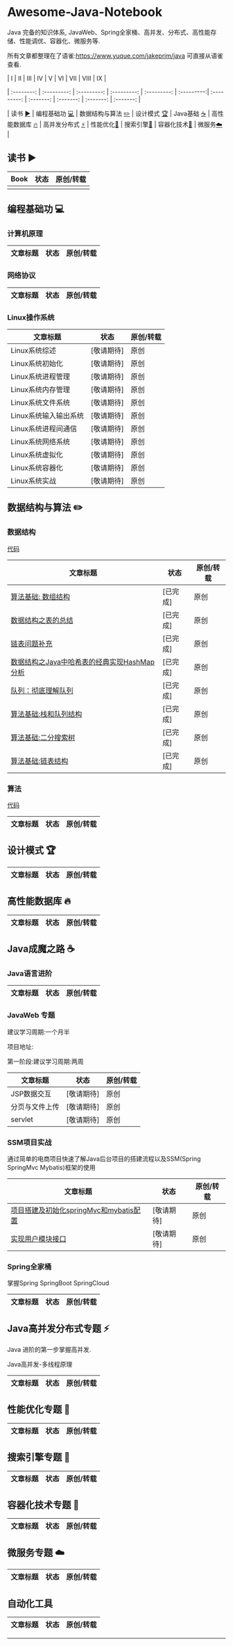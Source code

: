 # Awesome-Java-Notebook
Java 完备的知识体系, JavaWeb、Spring全家桶、高并发、分布式、高性能存储、性能调优、容器化、微服务等.

所有文章都整理在了语雀:https://www.yuque.com/jakeprim/java 可直接从语雀查看.

| Ⅰ | Ⅱ | Ⅲ | Ⅳ | Ⅴ | Ⅵ | Ⅶ | Ⅷ | Ⅸ |

| :--------: | :---------: | :---------: | :---------: | :---------: | :---------:| :---------: | :-------: | :-------: | :-------: | :-------: |

| 读书 [:arrow_forward:](#读书-arrow_forward) | 编程基础功 [:computer:](#编程基础功-computer) | 数据结构与算法 [:pencil2:](#算法-pencil2) | 设计模式 [:trophy:](#设计模式-trophy) | Java基础 [:coffee:](#Java基础-coffee) | 高性能数据库 [:fire:](#高性能数据库-fire) | 高并发分布式 [:zap:](#高并发分布式-zap) | 性能优化[:rocket:](#性能优化-rocket) | 搜索引擎[:muscle:](#搜索引擎-muscle) | 容器化技术[:rabbit:](#容器化技术-rabbit) | 微服务[:cloud:](#容器化技术-cloud) |

## 读书 :arrow_forward:

| Book | 状态 | 原创/转载 |
| --- | --- | --- |
| | |

## 编程基础功 :computer:

### 计算机原理

| 文章标题 | 状态 | 原创/转载 |
| --- | --- | --- |

### 网络协议

| 文章标题 | 状态 | 原创/转载 |
| --- | --- | --- |

### Linux操作系统

| 文章标题 | 状态 | 原创/转载 |
| --- | --- | --- |
| Linux系统综述 | [敬请期待] | 原创 |
| Linux系统初始化 | [敬请期待] | 原创 |
| Linux系统进程管理 | [敬请期待] | 原创 |
| Linux系统内存管理 | [敬请期待] | 原创 |
| Linux系统文件系统 | [敬请期待] | 原创 |
| Linux系统输入输出系统 | [敬请期待] | 原创 |
| Linux系统进程间通信 | [敬请期待] | 原创 |
| Linux系统网络系统 | [敬请期待] | 原创 |
| Linux系统虚拟化 | [敬请期待] | 原创 |
| Linux系统容器化 | [敬请期待] | 原创 |
| Linux系统实战 | [敬请期待] | 原创 |

## 数据结构与算法 :pencil2:

### 数据结构
[代码](https://github.com/JakePrim/PrimFast/tree/master/PrimAlgorithm/Algorithm)

| 文章标题 | 状态 | 原创/转载 |
| --- | --- | --- |
| [算法基础: 数组结构](https://jakeprim.cn/2019/09/04/shuzu/) | [已完成] | 原创 |
| [数据结构之表的总结](https://www.jianshu.com/p/88a0e9c77fb1) | [已完成] | 原创 |
| [链表问题补充](https://www.jianshu.com/p/87d8e0320bb5) | [已完成] | 原创 |
| [数据结构之Java中哈希表的经典实现HashMap分析](https://www.jianshu.com/p/e15277533dcf) | [已完成] | 原创 |
| [队列：彻底理解队列](https://www.jianshu.com/p/1b8270f3c881) | [已完成] | 原创 |
| [算法基础:栈和队列结构](https://jakeprim.cn/2019/09/05/stackandqueue/) | [已完成] | 原创 |
| [算法基础:二分搜索树](https://jakeprim.cn/2019/09/02/bst1/) | [已完成] | 原创 |
| [算法基础:链表结构](https://jakeprim.cn/2019/09/11/linkedlist1/) | [已完成] | 原创 |

### 算法
[代码](https://github.com/JakePrim/PrimFast/tree/master/PrimAlgorithm/Algorithm)

| 文章标题 | 状态 | 原创/转载 |
| --- | --- | --- |

## 设计模式 :trophy:

| 文章标题 | 状态 | 原创/转载 |
| --- | --- | --- |

## 高性能数据库 :fire:

| 文章标题 | 状态 | 原创/转载 |
| --- | --- | --- |

## Java成魔之路 :coffee:

### Java语言进阶

| 文章标题 | 状态 | 原创/转载 |
| --- | --- | --- |

### JavaWeb 专题

建议学习周期:一个月半

项目地址:

第一阶段:建议学习周期:两周

| 文章标题 | 状态 | 原创/转载 |
| --- | --- | --- |
| JSP数据交互 |[敬请期待] | 原创 |
| 分页与文件上传 |[敬请期待] | 原创 |
| servlet |[敬请期待] | 原创 |

### SSM项目实战

通过简单的电商项目快速了解Java后台项目的搭建流程以及SSM(Spring SpringMvc Mybatis)框架的使用

| 文章标题 | 状态 | 原创/转载 |
| --- | --- | --- |
| [项目搭建及初始化springMvc和mybatis配置]() | [敬请期待] | 原创 |
| [实现用户模块接口]() | [敬请期待] | 原创 |

### Spring全家桶

掌握Spring SpringBoot SpringCloud

| 文章标题 | 状态 | 原创/转载 |
| --- | --- | --- |

## Java高并发分布式专题 :zap:

Java 进阶的第一步掌握高并发.

Java高并发-多线程原理

| 文章标题 | 状态 | 原创/转载 |
| --- | --- | --- |

## 性能优化专题 :rocket:

| 文章标题 | 状态 | 原创/转载 |
| --- | --- | --- |

## 搜索引擎专题 :muscle:

| 文章标题 | 状态 | 原创/转载 |
| --- | --- | --- |

## 容器化技术专题 :rabbit:

| 文章标题 | 状态 | 原创/转载 |
| --- | --- | --- |

## 微服务专题 :cloud:

| 文章标题 | 状态 | 原创/转载 |
| --- | --- | --- |

## 自动化工具

| 文章标题 | 状态 | 原创/转载 |
| --- | --- | --- |

---
